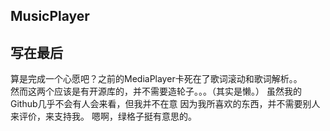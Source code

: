 ## MusicPlayer
## 写在最后
算是完成一个心愿吧？之前的MediaPlayer卡死在了歌词滚动和歌词解析。。   
然而这两个应该是有开源库的，并不需要造轮子。。。（其实是懒。）
虽然我的Github几乎不会有人会来看，但我并不在意
因为我所喜欢的东西，并不需要别人来评价，来支持我。
嗯啊，绿格子挺有意思的。


